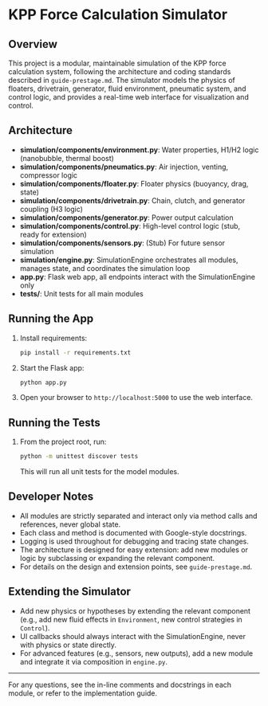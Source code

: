 # KPP Force Calculation Simulator

## Overview
This project is a modular, maintainable simulation of the KPP force calculation system, following the architecture and coding standards described in `guide-prestage.md`. The simulator models the physics of floaters, drivetrain, generator, fluid environment, pneumatic system, and control logic, and provides a real-time web interface for visualization and control.

## Architecture
- **simulation/components/environment.py**: Water properties, H1/H2 logic (nanobubble, thermal boost)
- **simulation/components/pneumatics.py**: Air injection, venting, compressor logic
- **simulation/components/floater.py**: Floater physics (buoyancy, drag, state)
- **simulation/components/drivetrain.py**: Chain, clutch, and generator coupling (H3 logic)
- **simulation/components/generator.py**: Power output calculation
- **simulation/components/control.py**: High-level control logic (stub, ready for extension)
- **simulation/components/sensors.py**: (Stub) For future sensor simulation
- **simulation/engine.py**: SimulationEngine orchestrates all modules, manages state, and coordinates the simulation loop
- **app.py**: Flask web app, all endpoints interact with the SimulationEngine only
- **tests/**: Unit tests for all main modules

## Running the App
1. Install requirements:
   ```sh
   pip install -r requirements.txt
   ```
2. Start the Flask app:
   ```sh
   python app.py
   ```
3. Open your browser to `http://localhost:5000` to use the web interface.

## Running the Tests
1. From the project root, run:
   ```sh
   python -m unittest discover tests
   ```
   This will run all unit tests for the model modules.

## Developer Notes
- All modules are strictly separated and interact only via method calls and references, never global state.
- Each class and method is documented with Google-style docstrings.
- Logging is used throughout for debugging and tracing state changes.
- The architecture is designed for easy extension: add new modules or logic by subclassing or expanding the relevant component.
- For details on the design and extension points, see `guide-prestage.md`.

## Extending the Simulator
- Add new physics or hypotheses by extending the relevant component (e.g., add new fluid effects in `Environment`, new control strategies in `Control`).
- UI callbacks should always interact with the SimulationEngine, never with physics or state directly.
- For advanced features (e.g., sensors, new outputs), add a new module and integrate it via composition in `engine.py`.

---
For any questions, see the in-line comments and docstrings in each module, or refer to the implementation guide.
